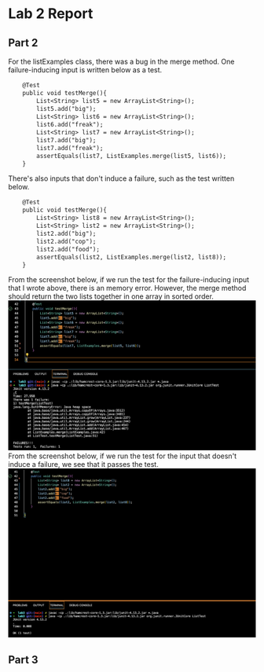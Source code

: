 # Lab 2 Report
## Part 2
For the listExamples class, there was a bug in the merge method. One failure-inducing input is written below as a test.
```
    @Test
    public void testMerge(){
        List<String> list5 = new ArrayList<String>();
        list5.add("big");
        List<String> list6 = new ArrayList<String>();
        list6.add("freak");
        List<String> list7 = new ArrayList<String>();
        list7.add("big");
        list7.add("freak");
        assertEquals(list7, ListExamples.merge(list5, list6));
    }
```
There's also inputs that don't induce a failure, such as the test written below.
```
    @Test
    public void testMerge(){
        List<String> list8 = new ArrayList<String>();
        List<String> list2 = new ArrayList<String>();
        list2.add("big");
        list2.add("cop");
        list2.add("food");
        assertEquals(list2, ListExamples.merge(list2, list8));
    }
```
From the screenshot below, if we run the test for the failure-inducing input that I wrote above, there is an memory error. However, the merge method should return the two lists together in one array in sorted order. 
![image](failure.png)
From the screenshot below, if we run the test for the input that doesn't induce a failure, we see that it passes the test. 
![image](nonfailure.png)
## Part 3

